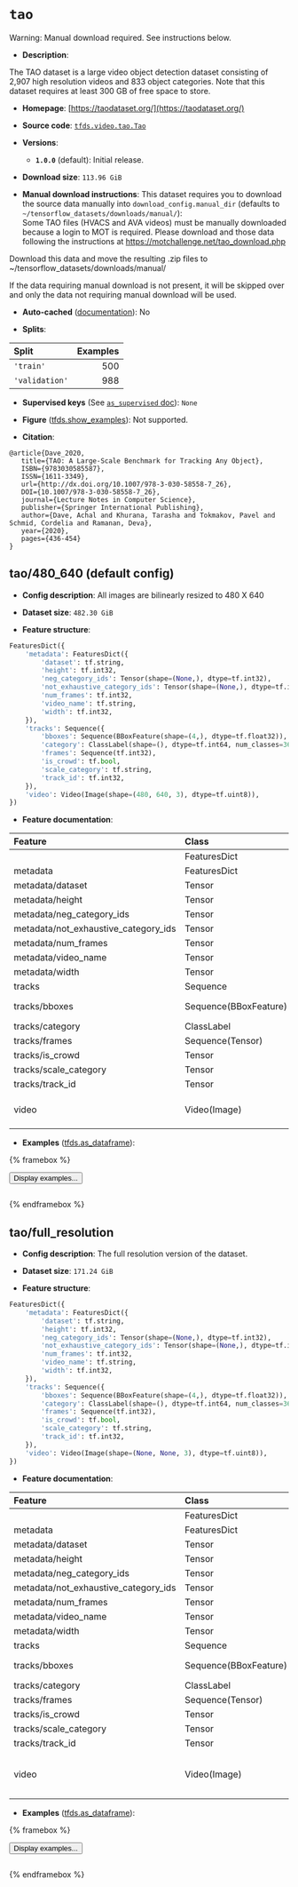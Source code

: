 <div itemscope itemtype="http://schema.org/Dataset">
  <div itemscope itemprop="includedInDataCatalog" itemtype="http://schema.org/DataCatalog">
    <meta itemprop="name" content="TensorFlow Datasets" />
  </div>
  <meta itemprop="name" content="tao" />
  <meta itemprop="description" content="The TAO dataset is a large video object detection dataset consisting of&#10;2,907 high resolution videos and 833 object categories. Note that this dataset&#10;requires at least 300 GB of free space to store.&#10;&#10;To use this dataset:&#10;&#10;```python&#10;import tensorflow_datasets as tfds&#10;&#10;ds = tfds.load(&#x27;tao&#x27;, split=&#x27;train&#x27;)&#10;for ex in ds.take(4):&#10;  print(ex)&#10;```&#10;&#10;See [the guide](https://www.tensorflow.org/datasets/overview) for more&#10;informations on [tensorflow_datasets](https://www.tensorflow.org/datasets).&#10;&#10;" />
  <meta itemprop="url" content="https://www.tensorflow.org/datasets/catalog/tao" />
  <meta itemprop="sameAs" content="https://taodataset.org/" />
  <meta itemprop="citation" content="@article{Dave_2020,&#10;   title={TAO: A Large-Scale Benchmark for Tracking Any Object},&#10;   ISBN={9783030585587},&#10;   ISSN={1611-3349},&#10;   url={http://dx.doi.org/10.1007/978-3-030-58558-7_26},&#10;   DOI={10.1007/978-3-030-58558-7_26},&#10;   journal={Lecture Notes in Computer Science},&#10;   publisher={Springer International Publishing},&#10;   author={Dave, Achal and Khurana, Tarasha and Tokmakov, Pavel and Schmid, Cordelia and Ramanan, Deva},&#10;   year={2020},&#10;   pages={436-454}&#10;}" />
</div>

# `tao`


Warning: Manual download required. See instructions below.

*   **Description**:

The TAO dataset is a large video object detection dataset consisting of 2,907
high resolution videos and 833 object categories. Note that this dataset
requires at least 300 GB of free space to store.

*   **Homepage**: [https://taodataset.org/](https://taodataset.org/)

*   **Source code**:
    [`tfds.video.tao.Tao`](https://github.com/tensorflow/datasets/tree/master/tensorflow_datasets/video/tao/tao.py)

*   **Versions**:

    *   **`1.0.0`** (default): Initial release.

*   **Download size**: `113.96 GiB`

*   **Manual download instructions**: This dataset requires you to
    download the source data manually into `download_config.manual_dir`
    (defaults to `~/tensorflow_datasets/downloads/manual/`):<br/>
    Some TAO files (HVACS and AVA videos) must be manually downloaded because
    a login to MOT is required. Please download and those data following
    the instructions at https://motchallenge.net/tao_download.php

Download this data and move the resulting .zip files to
~/tensorflow_datasets/downloads/manual/

If the data requiring manual download is not present, it will be skipped over
and only the data not requiring manual download will be used.

*   **Auto-cached**
    ([documentation](https://www.tensorflow.org/datasets/performances#auto-caching)):
    No

*   **Splits**:

Split          | Examples
:------------- | -------:
`'train'`      | 500
`'validation'` | 988

*   **Supervised keys** (See
    [`as_supervised` doc](https://www.tensorflow.org/datasets/api_docs/python/tfds/load#args)):
    `None`

*   **Figure**
    ([tfds.show_examples](https://www.tensorflow.org/datasets/api_docs/python/tfds/visualization/show_examples)):
    Not supported.

*   **Citation**:

```
@article{Dave_2020,
   title={TAO: A Large-Scale Benchmark for Tracking Any Object},
   ISBN={9783030585587},
   ISSN={1611-3349},
   url={http://dx.doi.org/10.1007/978-3-030-58558-7_26},
   DOI={10.1007/978-3-030-58558-7_26},
   journal={Lecture Notes in Computer Science},
   publisher={Springer International Publishing},
   author={Dave, Achal and Khurana, Tarasha and Tokmakov, Pavel and Schmid, Cordelia and Ramanan, Deva},
   year={2020},
   pages={436-454}
}
```


## tao/480_640 (default config)

*   **Config description**: All images are bilinearly resized to 480 X 640

*   **Dataset size**: `482.30 GiB`

*   **Feature structure**:

```python
FeaturesDict({
    'metadata': FeaturesDict({
        'dataset': tf.string,
        'height': tf.int32,
        'neg_category_ids': Tensor(shape=(None,), dtype=tf.int32),
        'not_exhaustive_category_ids': Tensor(shape=(None,), dtype=tf.int32),
        'num_frames': tf.int32,
        'video_name': tf.string,
        'width': tf.int32,
    }),
    'tracks': Sequence({
        'bboxes': Sequence(BBoxFeature(shape=(4,), dtype=tf.float32)),
        'category': ClassLabel(shape=(), dtype=tf.int64, num_classes=363),
        'frames': Sequence(tf.int32),
        'is_crowd': tf.bool,
        'scale_category': tf.string,
        'track_id': tf.int32,
    }),
    'video': Video(Image(shape=(480, 640, 3), dtype=tf.uint8)),
})
```

*   **Feature documentation**:

Feature                              | Class                 | Shape               | Dtype      | Description
:----------------------------------- | :-------------------- | :------------------ | :--------- | :----------
                                     | FeaturesDict          |                     |            |
metadata                             | FeaturesDict          |                     |            |
metadata/dataset                     | Tensor                |                     | tf.string  |
metadata/height                      | Tensor                |                     | tf.int32   |
metadata/neg_category_ids            | Tensor                | (None,)             | tf.int32   |
metadata/not_exhaustive_category_ids | Tensor                | (None,)             | tf.int32   |
metadata/num_frames                  | Tensor                |                     | tf.int32   |
metadata/video_name                  | Tensor                |                     | tf.string  |
metadata/width                       | Tensor                |                     | tf.int32   |
tracks                               | Sequence              |                     |            |
tracks/bboxes                        | Sequence(BBoxFeature) | (None, 4)           | tf.float32 |
tracks/category                      | ClassLabel            |                     | tf.int64   |
tracks/frames                        | Sequence(Tensor)      | (None,)             | tf.int32   |
tracks/is_crowd                      | Tensor                |                     | tf.bool    |
tracks/scale_category                | Tensor                |                     | tf.string  |
tracks/track_id                      | Tensor                |                     | tf.int32   |
video                                | Video(Image)          | (None, 480, 640, 3) | tf.uint8   |

*   **Examples**
    ([tfds.as_dataframe](https://www.tensorflow.org/datasets/api_docs/python/tfds/as_dataframe)):

<!-- mdformat off(HTML should not be auto-formatted) -->

{% framebox %}

<button id="displaydataframe">Display examples...</button>
<div id="dataframecontent" style="overflow-x:auto"></div>
<script>
const url = "https://storage.googleapis.com/tfds-data/visualization/dataframe/tao-480_640-1.0.0.html";
const dataButton = document.getElementById('displaydataframe');
dataButton.addEventListener('click', async () => {
  // Disable the button after clicking (dataframe loaded only once).
  dataButton.disabled = true;

  const contentPane = document.getElementById('dataframecontent');
  try {
    const response = await fetch(url);
    // Error response codes don't throw an error, so force an error to show
    // the error message.
    if (!response.ok) throw Error(response.statusText);

    const data = await response.text();
    contentPane.innerHTML = data;
  } catch (e) {
    contentPane.innerHTML =
        'Error loading examples. If the error persist, please open '
        + 'a new issue.';
  }
});
</script>

{% endframebox %}

<!-- mdformat on -->

## tao/full_resolution

*   **Config description**: The full resolution version of the dataset.

*   **Dataset size**: `171.24 GiB`

*   **Feature structure**:

```python
FeaturesDict({
    'metadata': FeaturesDict({
        'dataset': tf.string,
        'height': tf.int32,
        'neg_category_ids': Tensor(shape=(None,), dtype=tf.int32),
        'not_exhaustive_category_ids': Tensor(shape=(None,), dtype=tf.int32),
        'num_frames': tf.int32,
        'video_name': tf.string,
        'width': tf.int32,
    }),
    'tracks': Sequence({
        'bboxes': Sequence(BBoxFeature(shape=(4,), dtype=tf.float32)),
        'category': ClassLabel(shape=(), dtype=tf.int64, num_classes=363),
        'frames': Sequence(tf.int32),
        'is_crowd': tf.bool,
        'scale_category': tf.string,
        'track_id': tf.int32,
    }),
    'video': Video(Image(shape=(None, None, 3), dtype=tf.uint8)),
})
```

*   **Feature documentation**:

Feature                              | Class                 | Shape                 | Dtype      | Description
:----------------------------------- | :-------------------- | :-------------------- | :--------- | :----------
                                     | FeaturesDict          |                       |            |
metadata                             | FeaturesDict          |                       |            |
metadata/dataset                     | Tensor                |                       | tf.string  |
metadata/height                      | Tensor                |                       | tf.int32   |
metadata/neg_category_ids            | Tensor                | (None,)               | tf.int32   |
metadata/not_exhaustive_category_ids | Tensor                | (None,)               | tf.int32   |
metadata/num_frames                  | Tensor                |                       | tf.int32   |
metadata/video_name                  | Tensor                |                       | tf.string  |
metadata/width                       | Tensor                |                       | tf.int32   |
tracks                               | Sequence              |                       |            |
tracks/bboxes                        | Sequence(BBoxFeature) | (None, 4)             | tf.float32 |
tracks/category                      | ClassLabel            |                       | tf.int64   |
tracks/frames                        | Sequence(Tensor)      | (None,)               | tf.int32   |
tracks/is_crowd                      | Tensor                |                       | tf.bool    |
tracks/scale_category                | Tensor                |                       | tf.string  |
tracks/track_id                      | Tensor                |                       | tf.int32   |
video                                | Video(Image)          | (None, None, None, 3) | tf.uint8   |

*   **Examples**
    ([tfds.as_dataframe](https://www.tensorflow.org/datasets/api_docs/python/tfds/as_dataframe)):

<!-- mdformat off(HTML should not be auto-formatted) -->

{% framebox %}

<button id="displaydataframe">Display examples...</button>
<div id="dataframecontent" style="overflow-x:auto"></div>
<script>
const url = "https://storage.googleapis.com/tfds-data/visualization/dataframe/tao-full_resolution-1.0.0.html";
const dataButton = document.getElementById('displaydataframe');
dataButton.addEventListener('click', async () => {
  // Disable the button after clicking (dataframe loaded only once).
  dataButton.disabled = true;

  const contentPane = document.getElementById('dataframecontent');
  try {
    const response = await fetch(url);
    // Error response codes don't throw an error, so force an error to show
    // the error message.
    if (!response.ok) throw Error(response.statusText);

    const data = await response.text();
    contentPane.innerHTML = data;
  } catch (e) {
    contentPane.innerHTML =
        'Error loading examples. If the error persist, please open '
        + 'a new issue.';
  }
});
</script>

{% endframebox %}

<!-- mdformat on -->